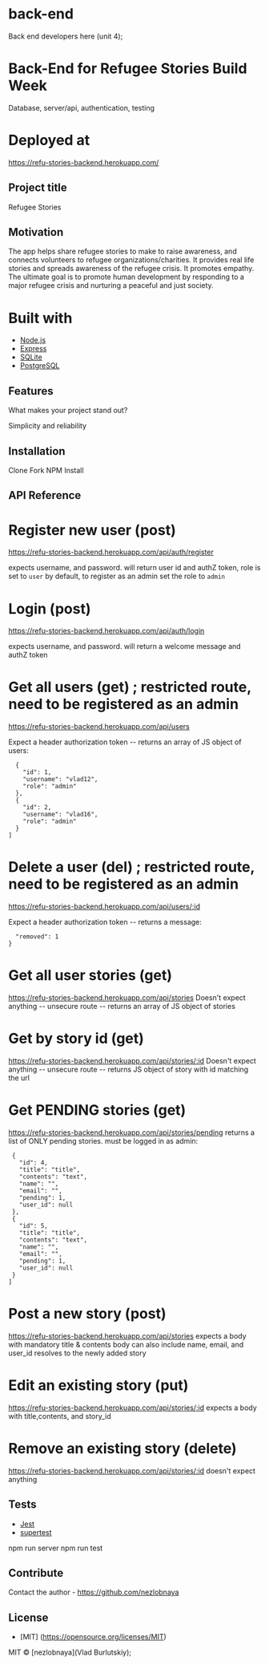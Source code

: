 # back-end
Back end developers here (unit 4);

# Back-End for Refugee Stories Build Week
Database, server/api, authentication, testing

# Deployed at
https://refu-stories-backend.herokuapp.com/

## Project title
Refugee Stories 

## Motivation
The app helps share refugee stories to make to raise awareness, and connects volunteers to refugee organizations/charities. It provides real life stories and spreads awareness of the refugee crisis. It promotes empathy. The ultimate goal is to promote human development by responding to a major refugee crisis and nurturing a peaceful and just society.



# <b>Built with</b>
- [Node.js](https://nodejs.org)
- [Express](https://expressjs.com/)
- [SQLite](https://www.sqlite.org/)
- [PostgreSQL](https://www.postgresql.org/)

## Features
What makes your project stand out?

Simplicity and reliability 

## Installation
Clone
Fork
NPM Install

## API Reference

 # Register new user (post)
 https://refu-stories-backend.herokuapp.com/api/auth/register

 expects username, and password. will return user id and authZ token, role is set to `user` by default, to register as an admin set the role to `admin`

 # Login (post)
 https://refu-stories-backend.herokuapp.com/api/auth/login

 expects username, and password. will return a welcome message and authZ token

# Get all users (get) ;  restricted route, need to be registered as an admin
 https://refu-stories-backend.herokuapp.com/api/users

Expect a header authorization token -- returns an array of JS object of users: 

```[
  {
    "id": 1,
    "username": "vlad12",
    "role": "admin"
  },
  {
    "id": 2,
    "username": "vlad16",
    "role": "admin"
  }
]
```

# Delete a user (del) ;  restricted route, need to be registered as an admin
 https://refu-stories-backend.herokuapp.com/api/users/:id

Expect a header authorization token -- returns a message: 

```{
  "removed": 1
}
```

 # Get all user stories (get)
 https://refu-stories-backend.herokuapp.com/api/stories
 Doesn't expect anything -- unsecure route -- returns an array of JS object of stories

 # Get by story id (get)
 https://refu-stories-backend.herokuapp.com/api/stories/:id
 Doesn't expect anything -- unsecure route -- returns JS object of story with id matching the url

 # Get PENDING stories (get)
 https://refu-stories-backend.herokuapp.com/api/stories/pending
 returns a list of ONLY pending stories. must be logged in as admin:

 ```[
  {
    "id": 4,
    "title": "title",
    "contents": "text",
    "name": "",
    "email": "",
    "pending": 1,
    "user_id": null
  },
  {
    "id": 5,
    "title": "title",
    "contents": "text",
    "name": "",
    "email": "",
    "pending": 1,
    "user_id": null
  }
]
```

 # Post a new story (post)
 https://refu-stories-backend.herokuapp.com/api/stories
 expects a body with mandatory title & contents
 body can also include name, email, and user_id
 resolves to the newly added story

 # Edit an existing story (put)
https://refu-stories-backend.herokuapp.com/api/stories/:id
 expects a body with title,contents, and story_id 

 # Remove an existing story (delete)
 https://refu-stories-backend.herokuapp.com/api/stories/:id
 doesn't expect anything


## Tests

- [Jest](https://jestjs.io/)
- [supertest](https://www.npmjs.com/package/supertest)

npm run server
npm run test

## Contribute
Contact the author - https://github.com/nezlobnaya

## License
- [MIT] (https://opensource.org/licenses/MIT)

MIT © [nezlobnaya](Vlad Burlutskiy);